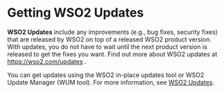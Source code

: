 # Getting WSO2 Updates

**WSO2 Updates** include any improvements (e.g., bug fixes, security
fixes) that are released by WSO2 on top of a released WSO2 product
version. With updates, you do not have to wait until the next product
version is released to get the fixes you want. Find out more about WSO2
updates at <https://wso2.com/updates> .

You can get updates using the WSO2 in-place updates tool or WSO2 Update
Manager (WUM tool). For more information, see [WSO2
Updates](https://keymanager.api.cloud.wso2.com/authenticationendpoint/login.do?client_id=x1sF7jMbJG6YJWHkANlmf6SHWtEa&code_challenge=t44GBt_DOspDZE4uZF5F7g6WZ3F8FXUo5a_WXL1sz7o&code_challenge_method=S256&commonAuthCallerPath=%2Foauth2%2Fauthorize&forceAuth=false&passiveAuth=false&redirect_uri=https%3A%2F%2Fupdates-info.wso2.com%2Fcustomer%2Fwso2-updates&response_type=code&scope=openid&tenantDomain=updateslive&sessionDataKey=aecb180e-1d95-457f-9735-ca63604d32e2&relyingParty=x1sF7jMbJG6YJWHkANlmf6SHWtEa&type=oidc&sp=wso2updatemanager-AT-wso2.com_Updates+Info+Portal_PRODUCTION&isSaaSApp=true&authenticators=BasicAuthenticator:LOCAL).

  
